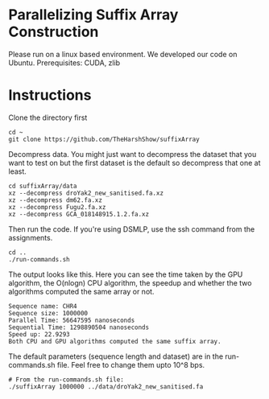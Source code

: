 # Parallelizing Suffix Array Construction

Please run on a linux based environment. We developed our code on Ubuntu. Prerequisites: CUDA, zlib

# Instructions

Clone the directory first
```
cd ~
git clone https://github.com/TheHarshShow/suffixArray
```

Decompress data. You might just want to decompress the dataset that you want to test on but the first dataset is the default so decompress that one at least.
```
cd suffixArray/data
xz --decompress droYak2_new_sanitised.fa.xz
xz --decompress dm62.fa.xz
xz --decompress Fugu2.fa.xz
xz --decompress GCA_018148915.1.2.fa.xz
```

Then run the code. If you're using DSMLP, use the ssh command from the assignments.
```
cd ..
./run-commands.sh
```

The output looks like this. Here you can see the time taken by the GPU algorithm, the O(nlogn) CPU algorithm, the speedup and whether the two algorithms computed the same array or not.
```
Sequence name: CHR4
Sequence size: 1000000
Parallel Time: 56647595 nanoseconds
Sequential Time: 1298890504 nanoseconds
Speed up: 22.9293
Both CPU and GPU algorithms computed the same suffix array.
```

The default parameters (sequence length and dataset) are in the run-commands.sh file. Feel free to change them upto 10^8 bps.
```
# From the run-commands.sh file:
./suffixArray 1000000 ../data/droYak2_new_sanitised.fa
```
